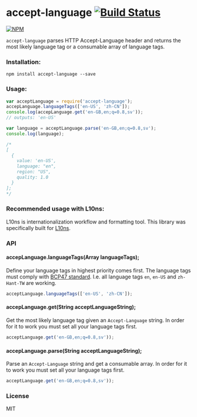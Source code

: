 accept-language [![Build Status](https://travis-ci.org/tinganho/node-accept-language.png)](https://travis-ci.org/tinganho/node-accept-language)
========================

[![NPM](https://nodei.co/npm/accept-language.png?downloads=true&stars=true)](https://nodei.co/npm/accept-language/)

`accept-language` parses HTTP Accept-Language header and returns the most likely language tag or a consumable array of language tags.

### Installation:

```
npm install accept-language --save
```

### Usage:

```javascript
var acceptLanguage = require('accept-language');
accepLanguage.languageTags(['en-US', 'zh-CN']);
console.log(accepLanguage.get('en-GB,en;q=0.8,sv'));
// outputs: 'en-US'

var language = acceptLanguage.parse('en-GB,en;q=0.8,sv');
console.log(language);

/*
[
  {
    value: 'en-US',
    language: "en",
    region: "US",
    quality: 1.0
  }
];
*/
```
### Recommended usage with L10ns:
L10ns is internationalization workflow and formatting tool. This library was specifically built for [L10ns](http://l10ns.org).

### API
#### accepLanguage.languageTags(Array languageTags);
Define your language tags in highest priority comes first. The language tags must comply with [BCP47 standard](https://tools.ietf.org/html/bcp47). I.e. all language tags `en`, `en-US` and `zh-Hant-TW` are working.

```javascript
acceptLanguage.languageTags(['en-US', 'zh-CN']);
```

#### accepLanguage.get(String acceptLanguageString);
Get the most likely language tag given an `Accept-Language` string. In order for it to work you must set all your language tags first.
```javascript
acceptLanguage.get('en-GB,en;q=0.8,sv'));
```

#### accepLanguage.parse(String acceptLanguageString);
Parse an `Accept-Language` string and get a consumable array. In order for it to work you must set all your language tags first.
```javascript
acceptLanguage.get('en-GB,en;q=0.8,sv'));
```
### License
MIT
